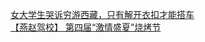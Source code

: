   
[女大学生哭诉穷游西藏，只有解开衣扣才能搭车](http://www.dianyue.me/archives/156/24awq0anlpkmnon8/)  
[【燕赵驾校】 第四届“激情盛夏”烧烤节](http://www.dianyue.me/archives/641/r1736fbzb11fxrgg/)